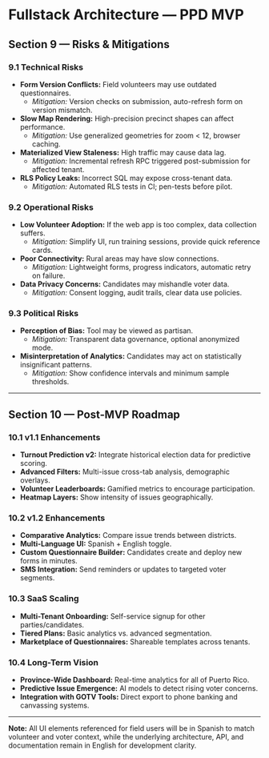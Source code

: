 # Fullstack Architecture — PPD MVP

## Section 9 — Risks & Mitigations

### 9.1 Technical Risks
- **Form Version Conflicts:** Field volunteers may use outdated questionnaires.
  - *Mitigation:* Version checks on submission, auto-refresh form on version mismatch.
- **Slow Map Rendering:** High-precision precinct shapes can affect performance.
  - *Mitigation:* Use generalized geometries for zoom < 12, browser caching.
- **Materialized View Staleness:** High traffic may cause data lag.
  - *Mitigation:* Incremental refresh RPC triggered post-submission for affected tenant.
- **RLS Policy Leaks:** Incorrect SQL may expose cross-tenant data.
  - *Mitigation:* Automated RLS tests in CI; pen-tests before pilot.

### 9.2 Operational Risks
- **Low Volunteer Adoption:** If the web app is too complex, data collection suffers.
  - *Mitigation:* Simplify UI, run training sessions, provide quick reference cards.
- **Poor Connectivity:** Rural areas may have slow connections.
  - *Mitigation:* Lightweight forms, progress indicators, automatic retry on failure.
- **Data Privacy Concerns:** Candidates may mishandle voter data.
  - *Mitigation:* Consent logging, audit trails, clear data use policies.

### 9.3 Political Risks
- **Perception of Bias:** Tool may be viewed as partisan.
  - *Mitigation:* Transparent data governance, optional anonymized mode.
- **Misinterpretation of Analytics:** Candidates may act on statistically insignificant patterns.
  - *Mitigation:* Show confidence intervals and minimum sample thresholds.

---

## Section 10 — Post‑MVP Roadmap

### 10.1 v1.1 Enhancements
- **Turnout Prediction v2:** Integrate historical election data for predictive scoring.
- **Advanced Filters:** Multi-issue cross-tab analysis, demographic overlays.
- **Volunteer Leaderboards:** Gamified metrics to encourage participation.
- **Heatmap Layers:** Show intensity of issues geographically.

### 10.2 v1.2 Enhancements
- **Comparative Analytics:** Compare issue trends between districts.
- **Multi-Language UI:** Spanish + English toggle.
- **Custom Questionnaire Builder:** Candidates create and deploy new forms in minutes.
- **SMS Integration:** Send reminders or updates to targeted voter segments.

### 10.3 SaaS Scaling
- **Multi-Tenant Onboarding:** Self-service signup for other parties/candidates.
- **Tiered Plans:** Basic analytics vs. advanced segmentation.
- **Marketplace of Questionnaires:** Shareable templates across tenants.

### 10.4 Long-Term Vision
- **Province-Wide Dashboard:** Real-time analytics for all of Puerto Rico.
- **Predictive Issue Emergence:** AI models to detect rising voter concerns.
- **Integration with GOTV Tools:** Direct export to phone banking and canvassing systems.

---

**Note:** All UI elements referenced for field users will be in Spanish to match volunteer and voter context, while the underlying architecture, API, and documentation remain in English for development clarity.

